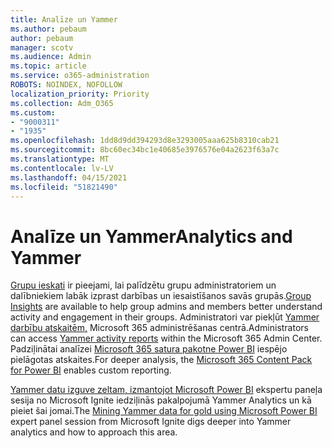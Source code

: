 ```yaml
---
title: Analīze un Yammer
ms.author: pebaum
author: pebaum
manager: scotv
ms.audience: Admin
ms.topic: article
ms.service: o365-administration
ROBOTS: NOINDEX, NOFOLLOW
localization_priority: Priority
ms.collection: Adm_O365
ms.custom:
- "9000311"
- "1935"
ms.openlocfilehash: 1dd8d9dd394293d8e3293005aaa625b8310cab21
ms.sourcegitcommit: 8bc60ec34bc1e40685e3976576e04a2623f63a7c
ms.translationtype: MT
ms.contentlocale: lv-LV
ms.lasthandoff: 04/15/2021
ms.locfileid: "51821490"
---
```

# <a name="analytics-and-yammer"></a><span data-ttu-id="bce37-102">Analīze un Yammer</span><span class="sxs-lookup"><span data-stu-id="bce37-102">Analytics and Yammer</span></span>

<span data-ttu-id="bce37-103">[Grupu ieskati](https://support.office.com/article/view-group-insights-in-yammer-73f9fa6d-d442-4f25-9194-d5317c9328ab) ir pieejami, lai palīdzētu grupu administratoriem un dalībniekiem labāk izprast darbības un iesaistīšanos savās grupās.</span><span class="sxs-lookup"><span data-stu-id="bce37-103">[Group Insights](https://support.office.com/article/view-group-insights-in-yammer-73f9fa6d-d442-4f25-9194-d5317c9328ab) are available to help group admins and members better understand activity and engagement in their groups.</span></span> <span data-ttu-id="bce37-104">Administratori var piekļūt [Yammer darbību atskaitēm,](https://docs.microsoft.com/microsoft-365/admin/activity-reports/yammer-activity-report) Microsoft 365 administrēšanas centrā.</span><span class="sxs-lookup"><span data-stu-id="bce37-104">Administrators can access [Yammer activity reports](https://docs.microsoft.com/microsoft-365/admin/activity-reports/yammer-activity-report) within the Microsoft 365 Admin Center.</span></span> <span data-ttu-id="bce37-105">Padziļinātai analīzei [Microsoft 365 satura pakotne Power BI](https://docs.microsoft.com/microsoft-365/admin/usage-analytics/enable-usage-analytics) iespējo pielāgotas atskaites.</span><span class="sxs-lookup"><span data-stu-id="bce37-105">For deeper analysis, the [Microsoft 365 Content Pack for Power BI](https://docs.microsoft.com/microsoft-365/admin/usage-analytics/enable-usage-analytics) enables custom reporting.</span></span>

<span data-ttu-id="bce37-106">[Yammer datu izguve zeltam, izmantojot Microsoft Power BI](https://aka.ms/MiningYammerDataIgnite2017) ekspertu paneļa sesija no Microsoft Ignite iedziļinās pakalpojumā Yammer Analytics un kā pieiet šai jomai.</span><span class="sxs-lookup"><span data-stu-id="bce37-106">The [Mining Yammer data for gold using Microsoft Power BI](https://aka.ms/MiningYammerDataIgnite2017) expert panel session from Microsoft Ignite digs deeper into Yammer analytics and how to approach this area.</span></span>

